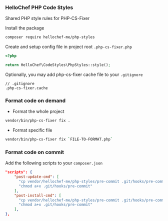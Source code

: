 ### HelloChef PHP Code Styles

Shared PHP style rules for PHP-CS-Fixer

Install the package

```bash
composer require hellochef-me/php-styles
```

Create and setup config file in project root `.php-cs-fixer.php`

```php
<?php

return HelloChef\CodeStyles\PhpStyles::style();
```

Optionally, you may add php-cs-fixer cache file to your `.gitignore`
```
// .gitignore
.php-cs-fixer.cache
```

### Format code on demand

- Format the whole project

```bash
vendor/bin/php-cs-fixer fix .
```

- Format specific file

```bash
vendor/bin/php-cs-fixer fix `FILE-TO-FORMAT.php`
```

### Format code on commit

Add the following scripts to your `composer.json`

```json
"scripts": {
    "post-update-cmd": [
      "cp vendor/hellochef-me/php-styles/pre-commit .git/hooks/pre-commit",
      "chmod a+x .git/hooks/pre-commit"
    ],
    "post-install-cmd": [
      "cp vendor/hellochef-me/php-styles/pre-commit .git/hooks/pre-commit",
      "chmod a+x .git/hooks/pre-commit"
    ],
},
```
